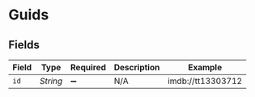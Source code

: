 # Guids


## Fields

| Field              | Type               | Required           | Description        | Example            |
| ------------------ | ------------------ | ------------------ | ------------------ | ------------------ |
| `id`               | *String*           | :heavy_minus_sign: | N/A                | imdb://tt13303712  |